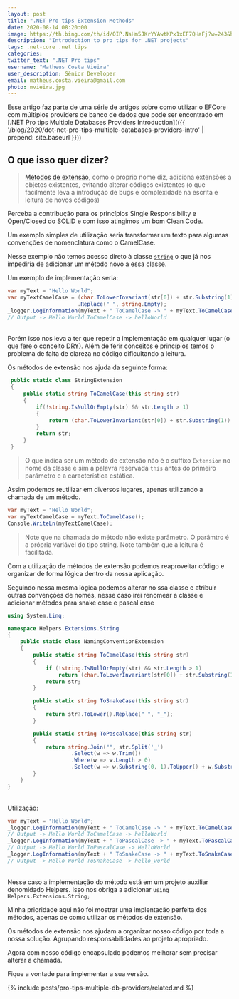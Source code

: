 ```yaml
---
layout: post
title: ".NET Pro tips Extension Methods"
date: 2020-08-14 08:20:00
image: https://th.bing.com/th/id/OIP.NsHm5JKrYYAwtKPx1xEF7QHaFj?w=243&h=182&c=7&o=5&pid=1.7
description: "Introduction to pro tips for .NET projects"
tags: .net-core .net tips
categories:
twitter_text: ".NET Pro tips"
username: "Matheus Costa Vieira"
user_description: Sênior Developer
email: matheus.costa.vieira@gmail.com
photo: mvieira.jpg
---
```


Esse artigo faz parte de uma série de artigos sobre como utilizar o EFCore com múltiplos providers de banco de dados que pode ser encontrado em [.NET Pro tips Multiple Databases Providers Introduction](({{ '/blog/2020/dot-net-pro-tips-multiple-databases-providers-intro'  | prepend: site.baseurl }}))

## O que isso quer dizer?

> [Métodos de extensão](https://docs.microsoft.com/pt-br/dotnet/csharp/programming-guide/classes-and-structs/extension-methods), como o próprio nome diz, adiciona extensões a objetos existentes, evitando alterar códigos existentes (o que facilmente leva a introdução de bugs e complexidade na escrita e leitura de novos códigos)

Perceba a contribução para os princípios Single Responsibility e Open/Closed do SOLID e com isso atingimos um bom Clean Code.

Um exemplo simples de utilização seria transformar um texto para algumas convenções de nomenclatura como o CamelCase.

Nesse exemplo não temos acesso direto à classe [`string`](https://docs.microsoft.com/en-us/dotnet/api/system.string?view=netcore-3.1) o que já nos impediria de adicionar um método novo a essa classe.

Um exemplo de implementação seria:

```c#
var myText = "Hello World";
var myTextCamelCase = (char.ToLowerInvariant(str[0]) + str.Substring(1))
                      .Replace(" ", string.Empty);
_logger.LogInformation(myText + " ToCamelCase -> " + myText.ToCamelCase());
// Output -> Hello World ToCamelCase -> helloWorld
```
\
Porém isso nos leva a ter que repetir a implementação em qualquer lugar (o que fere o conceito [DRY](https://pt.wikipedia.org/wiki/Don%27t_repeat_yourself)). Além de ferir conceitos e princípios temos o problema de falta de clareza no código dificultando a leitura.

Os métodos de extensão nos ajuda da seguinte forma:

```c#
 public static class StringExtension
 {
     public static string ToCamelCase(this string str)
     {
         if(!string.IsNullOrEmpty(str) && str.Length > 1)
         {
             return (char.ToLowerInvariant(str[0]) + str.Substring(1)).Replace(" ", string.Empty);
         }
         return str;
     }
 }
```

> O que indica ser um método de extensão não é o suffixo `Extension` no nome da classe e sim a palavra reservada `this` antes do primeiro parâmetro e a característica estática.

Assim podemos reutilizar em diversos lugares, apenas utilizando a chamada de um método.

```c#
var myText = "Hello World";
var myTextCamelCase = myText.ToCamelCase();
Console.WriteLn(myTextCamelCase);
```

> Note que na chamada do método não existe parâmetro. O parâmtro é a própria variável do tipo string.
> Note também que a leitura é facilitada.

Com a utilização de métodos de extensão podemos reaproveitar código e organizar de forma lógica dentro da nossa aplicação.

Seguindo nessa mesma lógica podemos alterar no ssa classe e atribuir outras convenções de nomes, nesse caso irei renomear a classe e adicionar métodos para snake case e pascal case

```c#
using System.Linq;

namespace Helpers.Extensions.String
{
    public static class NamingConventionExtension
    {
        public static string ToCamelCase(this string str)
        {
            if (!string.IsNullOrEmpty(str) && str.Length > 1)
                return (char.ToLowerInvariant(str[0]) + str.Substring(1)).Replace(" ", string.Empty);
            return str;
        }

        public static string ToSnakeCase(this string str)
        {
            return str?.ToLower().Replace(" ", "_");
        }

        public static string ToPascalCase(this string str)
        {
            return string.Join("", str.Split('_')
                    .Select(w => w.Trim())
                    .Where(w => w.Length > 0)
                    .Select(w => w.Substring(0, 1).ToUpper() + w.Substring(1).ToLower()));
        }
    }
}
```
\
Utilização:

```c#
var myText = "Hello World";
_logger.LogInformation(myText + " ToCamelCase -> " + myText.ToCamelCase());
// Output -> Hello World ToCamelCase -> helloWorld
_logger.LogInformation(myText + " ToPascalCase -> " + myText.ToPascalCase());
// Output -> Hello World ToPascalCase -> HelloWorld
_logger.LogInformation(myText + " ToSnakeCase -> " + myText.ToSnakeCase());
// Output -> Hello World ToSnakeCase -> hello_world
```
\
Nesse caso a implementação do método está em um projeto auxiliar denomidado Helpers. Isso nos obriga a adicionar `using Helpers.Extensions.String;`

Minha prioridade aqui não foi mostrar uma implentação perfeita dos métodos, apenas de como utilizar os métodos de extensão.

Os métodos de extensão nos ajudam a organizar nosso código por toda a nossa solução. Agrupando responsabilidades ao projeto apropriado.

Agora com nosso código encapsulado podemos melhorar sem precisar alterar a chamada.

Fique a vontade para implementar a sua versão.

{% include posts/pro-tips-multiple-db-providers/related.md %}